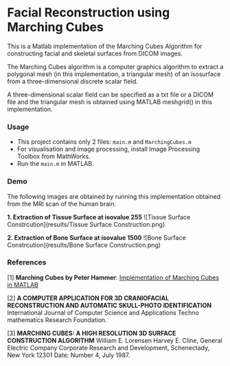 # Facial Reconstruction using Marching Cubes
This is a Matlab implementation of the Marching Cubes Algorithm for constructing facial and skeletal surfaces from DICOM images.

The Marching Cubes algorithm is a computer graphics algorithm to extract a polygonal mesh (in this implementation, a triangular mesh) of an isosurface from a three-dimensional discrete scalar field.

A three-dimensional scalar field can be specified as a txt file or a DICOM file and the triangular mesh is obtained using MATLAB meshgrid() in this implementation.

### Usage
- This project contains only 2 files: ```main.m``` and ```MarchingCubes.m```
- For visualisation and image processing, install Image Processing Toolbox from MathWorks.
- Run the ```main.m``` in MATLAB.

### Demo
The following images are obtained by running this implementation obtained from the MRI scan of the human brain.

**1. Extraction of Tissue Surface at isovalue 255**
![Tissue Surface Constrcution](results/Tissue Surface Construction.png)


**2. Extraction of Bone Surface at isovalue 1500**
![Bone Surface Constrcution](results/Bone Surface Construction.png)


### References
[1] **Marching Cubes by Peter Hammer**: [Implementation of Marching Cubes in MATLAB](https://in.mathworks.com/matlabcentral/fileexchange/32506-marching-cubes)

[2] **A COMPUTER APPLICATION FOR 3D CRANIOFACIAL RECONSTRUCTION AND AUTOMATIC SKULL-PHOTO IDENTIFICATION**
International Journal of Computer Science and Applications Techno mathematics Research Foundation.

[3] **MARCHING CUBES: A HIGH RESOLUTION 3D SURFACE CONSTRUCTION ALGORITHM**
William E. Lorensen Harvey E. Cline, General Electric Company Corporate Research and Development, Schenectady, New York 12301 Date: Number 4, July 1987.


